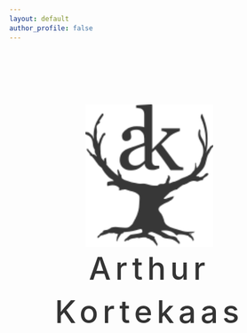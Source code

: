 ```yaml
---
layout: default
author_profile: false
---
```

<style>


.hero-bg {
  position: relative;
  width: 100%;
  height: calc(100vh - 88.8667px - 42.6333px);
  background: url('/assets/images/hero1.webp') center center/cover no-repeat;
  display: flex;
  flex-direction: column;      /* Add this line */
  align-items: center;
  justify-content: flex-start;
  overflow: hidden;
  padding-top: 7em;
}

.hero-logo {
  width: 100%;              /* Let it scale with the container */
  max-width: 230px;         /* Adjust as needed */
  max-height: 80vh;         /* Prevents logo from overflowing vertically */
  height: auto;
  z-index: 2;
}

/* Prevent horizontal scroll on the whole page */
body {
  overflow-x: hidden;
}

.page__footer {
  margin: 0;
}
@media (max-width: 600px) {
  .hero-bg {
    height: calc(100vh - 64.8667px - 30.9999px);
    padding-top: 3em;
  }
  .hero-logo {
    max-width: 140px;
  }
  .hero-name {
    font-family: $serif;
    font-size: 3rem;
    letter-spacing: 0.08em;
    margin-top: 0em;
    line-height: 1.2;
    font-weight: 540;
  }
}
</style>

<div class="hero-bg">
  <img class="hero-logo" src="/assets/images/makersmark343434.svg" alt="Logo">
  <div class="hero-name">Arthur Kortekaas</div>
</div>
<style>
.hero-name {
  margin-top: 0em;
  font-family: $serif;
  font-size: 3.5rem;
  font-weight: 540;
  letter-spacing: 0.14em;    /* Increase space between letters */
  color: #343434;              /* Adjust color as needed */
  text-shadow: 0 0px 40px rgba(255,255,255,0.3); /* Optional: add some contrast */
  text-align: center;
  line-height: 1.4;
}
</style>